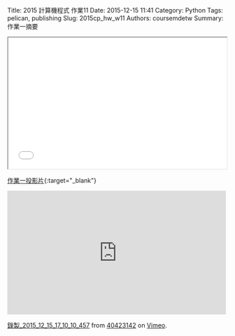 Title: 2015 計算機程式 作業11
Date: 2015-12-15 11:41
Category: Python
Tags: pelican, publishing
Slug: 2015cp_hw_w11
Authors: coursemdetw
Summary: 作業一摘要

<iframe src="40423142_cp_w11_p.html" width="500" height="300"></iframe>

[作業一投影片](40423142_cp_w11_p.html){:target="_blank"}

<iframe src="https://player.vimeo.com/video/148989599" width="500" height="283" frameborder="0" webkitallowfullscreen mozallowfullscreen allowfullscreen></iframe> <p><a href="https://vimeo.com/148989599">錄製_2015_12_15_17_10_10_457</a> from <a href="https://vimeo.com/user46542745">40423142</a> on <a href="https://vimeo.com">Vimeo</a>.</p>